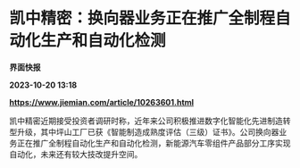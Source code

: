 # 凯中精密：换向器业务正在推广全制程自动化生产和自动化检测
**界面快报**

**2023-10-20 13:18**

**https://www.jiemian.com/article/10263601.html**

凯中精密近期接受投资者调研时称，近年来公司积极推进数字化智能化先进制造转型升级，其中坪山工厂已获《智能制造成熟度评估（三级）证书》。公司换向器业务正在推广全制程自动化生产和自动化检测，新能源汽车零组件产品部分工序实现自动化，未来还有较大技改提升空间。